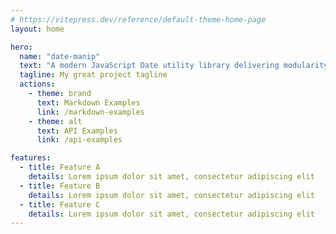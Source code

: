 ```yaml
---
# https://vitepress.dev/reference/default-theme-home-page
layout: home

hero:
  name: "date-manip"
  text: "A modern JavaScript Date utility library delivering modularity, performance, & extras."
  tagline: My great project tagline
  actions:
    - theme: brand
      text: Markdown Examples
      link: /markdown-examples
    - theme: alt
      text: API Examples
      link: /api-examples

features:
  - title: Feature A
    details: Lorem ipsum dolor sit amet, consectetur adipiscing elit
  - title: Feature B
    details: Lorem ipsum dolor sit amet, consectetur adipiscing elit
  - title: Feature C
    details: Lorem ipsum dolor sit amet, consectetur adipiscing elit
---
```


